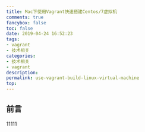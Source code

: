 ```yaml
---
title: Mac下使用Vagrant快速搭建Centos/7虚拟机
comments: true
fancybox: false
toc: false
date: 2019-04-24 16:52:23
tags:
- vagrant
- 技术相关
categories:
- 技术相关
- vagrant
description:
permalink: use-vagrant-build-linux-virtual-machine
top:
---
```

<h2 id="intro">前言</h2>

<!--more-->



11111